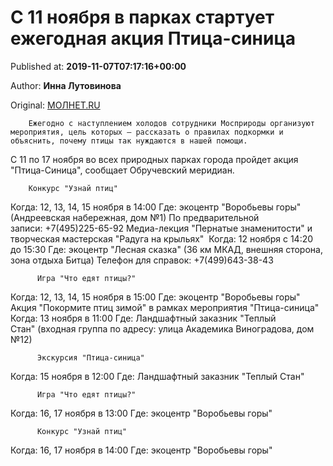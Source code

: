 
# С 11 ноября в парках стартует ежегодная акция Птица-синица

Published at: **2019-11-07T07:17:16+00:00**

Author: **Инна Лутовинова**

Original: [МОЛНЕТ.RU](https://www.molnet.ru/mos/ru/culture/o_717690)


        Ежегодно с наступлением холодов сотрудники Мосприроды организуют мероприятия, цель которых – рассказать о правилах подкормки и объяснить, почему птицы так нуждаются в нашей помощи.
      
С 11 по 17 ноября во всех природных парках города пройдет акция "Птица-Синица", сообщает Обручевский меридиан.

        Конкурс "Узнай птиц"
      
Когда: 12, 13, 14, 15 ноября в 14:00
Где: экоцентр "Воробьевы горы" (Андреевская набережная, дом №1)
По предварительной записи: +7(495)225-65-92
Медиа-лекция "Пернатые знаменитости" и творческая мастерская "Радуга на крыльях" 
Когда: 12 ноября с 14:20 до 15:30
Где: экоцентр "Лесная сказка" (36 км МКАД, внешняя сторона, зона отдыха Битца)
Телефон для справок: +7(499)643-38-43

        
          Игра "Что едят птицы?"
        
      
Когда: 12, 13, 14, 15 ноября в 15:00
Где: экоцентр "Воробьевы горы"
Акция "Покормите птиц зимой" в рамках мероприятия "Птица-синица"
Когда: 13 ноября в 11:00
Где: Ландшафтный заказник "Теплый Стан" (входная группа по адресу: улица Академика Виноградова, дом №12)

        
          Экскурсия "Птица-синица"
        
      
Когда: 15 ноября в 12:00
Где: Ландшафтный заказник "Теплый Стан"

        
          Игра "Что едят птицы?"
        
      
Когда: 16, 17 ноября в 13:00
Где: экоцентр "Воробьевы горы"

        
          Конкурс "Узнай птиц"
        
      
Когда: 16, 17 ноября в 14:00
Где: экоцентр "Воробьевы горы"
